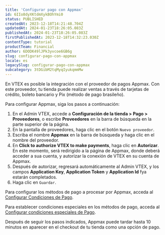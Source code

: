 ```yaml
---
title: 'Configurar pago con Appmax'
id: 6IIo8dyXKtdmXykBOhYmi0
status: PUBLISHED
createdAt: 2023-12-18T14:21:48.704Z
updatedAt: 2024-01-23T18:26:05.083Z
publishedAt: 2024-01-23T18:26:05.083Z
firstPublishedAt: 2023-12-18T14:32:23.030Z
contentType: tutorial
productTeam: Financial
author: 6DODK49lJPk3yvcoe6GB6g
slug: configurar-pago-con-appmax
locale: es
legacySlug: configurar-pago-con-appmax
subcategory: 3tDGibM2tqMyqIyukqmmMw
---
```


En VTEX es posible la integración con el proveedor de pagos Appmax. Con este proveedor, tu tienda puede realizar ventas a través de tarjetas de crédito, boleto bancario y Pix (método de pago brasileño).

Para configurar Appmax, siga los pasos a continuación:

1. En el Admin VTEX, accede a __Configuración de la tienda > Pago > Proveedores__, o escribe __Proveedores__ en la barra de búsqueda en la parte superior de la página.
2. En la pantalla de proveedores, haga clic en el botón `Nuevo proveedor`.
3. Escriba el nombre __Appmax__ en la barra de búsqueda y haga clic en el nombre del proveedor.
4. En __Click to authorize VTEX to make payments__, haga clic en __Autorizar__. En este momento, será redirigido a la página de Appmax, donde deberá acceder a sua cuenta, y autorizar la conexión de VTEX en su cuenta de Appmax.
5. Después de autorizar, regresará automáticamente al Admin VTEX, y los campos __Application Key__, __Application Token__ y __Application Id__ fya estarán completados.
6. Haga clic en `Guardar`.

Para configurar los métodos de pago a procesar por Appmax, acceda al [Configurar Condiciones de Pago](https://help.vtex.com/es/tutorial/condiciones-de-pago--tutorials_455#).

Para establecer condiciones especiales en los métodos de pago, acceda al [Configurar condiciones especiales de Pago](https://help.vtex.com/es/tutorial/condiciones-especiales--tutorials_456#).

Después de seguir los pasos indicados, Appmax puede tardar hasta 10 minutos en aparecer en el checkout de tu tienda como una opción de pago.
